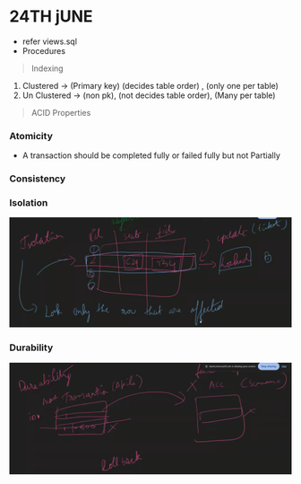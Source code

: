# 24TH jUNE

- refer views.sql
- Procedures

> Indexing

1. Clustered -> (Primary key) (decides table order) , (only one per table)
2. Un Clustered -> (non pk), (not decides table order), (Many per table)

> ACID Properties

### Atomicity

- A transaction should be completed fully or failed fully but not Partially

### Consistency

### Isolation

![Isolation](./Isolation.png)

### Durability

![Durability](./Durability.png)
